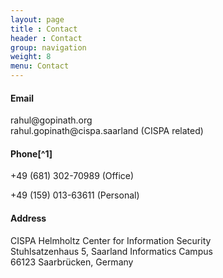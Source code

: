 ```yaml
---
layout: page
title : Contact
header : Contact
group: navigation
weight: 8
menu: Contact
---
```


<h4>Email</h4>
rahul@gopinath.org<br/>
rahul.gopinath@cispa.saarland (CISPA related)<br/>

<h4>Phone[^1]</h4>
+49 (681) 302-70989 (Office)

+49 (159) 013-63611 (Personal)

<h4>Address</h4>
CISPA Helmholtz Center for Information Security<br/>
Stuhlsatzenhaus 5, Saarland Informatics Campus<br/>
66123 Saarbrücken, Germany<br/>
<p/>

[^1]: Email is my preferred form of receiving a communication, followed by SMS, and phone calls.

